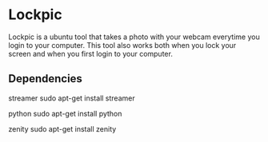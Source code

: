 Lockpic
=======

Lockpic is a ubuntu tool that takes a photo with your webcam everytime you login
to your computer. This tool also works both when you lock your screen and
when you first login to your computer.

Dependencies
------------
streamer
    sudo apt-get install streamer

python
    sudo apt-get install python

zenity
    sudo apt-get install zenity
